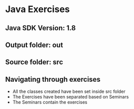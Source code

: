 # Java Exercises

## Java SDK Version: 1.8

## Output folder: out
## Source folder: src

## Navigating through exercises
- All the classes created have been set inside src folder
- The Exercises have been separated based on Seminars
- The Seminars contain the exercises